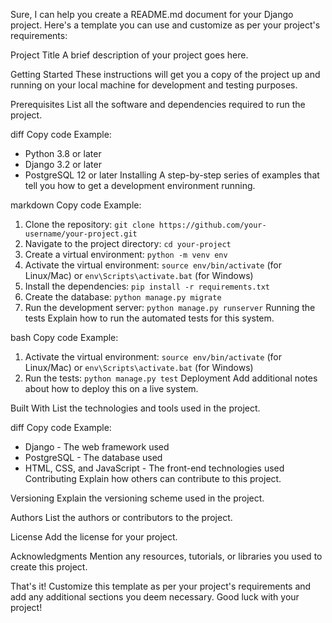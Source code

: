 
Sure, I can help you create a README.md document for your Django project. Here's a template you can use and customize as per your project's requirements:

Project Title
A brief description of your project goes here.

Getting Started
These instructions will get you a copy of the project up and running on your local machine for development and testing purposes.

Prerequisites
List all the software and dependencies required to run the project.

diff
Copy code
Example:
- Python 3.8 or later
- Django 3.2 or later
- PostgreSQL 12 or later
Installing
A step-by-step series of examples that tell you how to get a development environment running.

markdown
Copy code
Example:

1. Clone the repository: `git clone https://github.com/your-username/your-project.git`
2. Navigate to the project directory: `cd your-project`
3. Create a virtual environment: `python -m venv env`
4. Activate the virtual environment: `source env/bin/activate` (for Linux/Mac) or `env\Scripts\activate.bat` (for Windows)
5. Install the dependencies: `pip install -r requirements.txt`
6. Create the database: `python manage.py migrate`
7. Run the development server: `python manage.py runserver`
Running the tests
Explain how to run the automated tests for this system.

bash
Copy code
Example:

1. Activate the virtual environment: `source env/bin/activate` (for Linux/Mac) or `env\Scripts\activate.bat` (for Windows)
2. Run the tests: `python manage.py test`
Deployment
Add additional notes about how to deploy this on a live system.

Built With
List the technologies and tools used in the project.

diff
Copy code
Example:
- Django - The web framework used
- PostgreSQL - The database used
- HTML, CSS, and JavaScript - The front-end technologies used
Contributing
Explain how others can contribute to this project.

Versioning
Explain the versioning scheme used in the project.

Authors
List the authors or contributors to the project.

License
Add the license for your project.

Acknowledgments
Mention any resources, tutorials, or libraries you used to create this project.

That's it! Customize this template as per your project's requirements and add any additional sections you deem necessary. Good luck with your project!